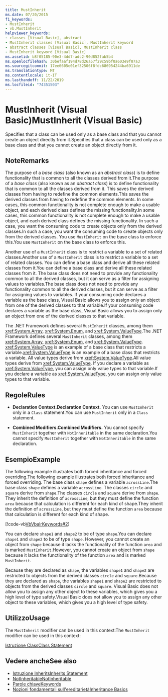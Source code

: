 ```yaml
---
title: MustInherit
ms.date: 07/20/2015
f1_keywords:
- MustInherit
- vb.MustInherit
helpviewer_keywords:
- classes [Visual Basic], abstract
- MustInherit classes [Visual Basic], MustInherit keyword
- abstract classes [Visual Basic], MustInherit class
- MustInherit keyword [Visual Basic]
ms.assetid: b8f05185-90e3-4dd7-adc2-90d852fab5b4
ms.openlocfilehash: 30befaaf194d78d26a57f29c59bf0a603e9f07a3
ms.sourcegitcommit: 17ee6605e01ef32506f8fdc686954244ba6911de
ms.translationtype: MT
ms.contentlocale: it-IT
ms.lasthandoff: 11/22/2019
ms.locfileid: "74351503"
---
```

# <a name="mustinherit-visual-basic"></a><span data-ttu-id="c08b0-102">MustInherit (Visual Basic)</span><span class="sxs-lookup"><span data-stu-id="c08b0-102">MustInherit (Visual Basic)</span></span>
<span data-ttu-id="c08b0-103">Specifies that a class can be used only as a base class and that you cannot create an object directly from it.</span><span class="sxs-lookup"><span data-stu-id="c08b0-103">Specifies that a class can be used only as a base class and that you cannot create an object directly from it.</span></span>  
  
## <a name="remarks"></a><span data-ttu-id="c08b0-104">Note</span><span class="sxs-lookup"><span data-stu-id="c08b0-104">Remarks</span></span>  
 <span data-ttu-id="c08b0-105">The purpose of a *base class* (also known as an *abstract class*) is to define functionality that is common to all the classes derived from it.</span><span class="sxs-lookup"><span data-stu-id="c08b0-105">The purpose of a *base class* (also known as an *abstract class*) is to define functionality that is common to all the classes derived from it.</span></span> <span data-ttu-id="c08b0-106">This saves the derived classes from having to redefine the common elements.</span><span class="sxs-lookup"><span data-stu-id="c08b0-106">This saves the derived classes from having to redefine the common elements.</span></span> <span data-ttu-id="c08b0-107">In some cases, this common functionality is not complete enough to make a usable object, and each derived class defines the missing functionality.</span><span class="sxs-lookup"><span data-stu-id="c08b0-107">In some cases, this common functionality is not complete enough to make a usable object, and each derived class defines the missing functionality.</span></span> <span data-ttu-id="c08b0-108">In such a case, you want the consuming code to create objects only from the derived classes.</span><span class="sxs-lookup"><span data-stu-id="c08b0-108">In such a case, you want the consuming code to create objects only from the derived classes.</span></span> <span data-ttu-id="c08b0-109">You use `MustInherit` on the base class to enforce this.</span><span class="sxs-lookup"><span data-stu-id="c08b0-109">You use `MustInherit` on the base class to enforce this.</span></span>  
  
 <span data-ttu-id="c08b0-110">Another use of a `MustInherit` class is to restrict a variable to a set of related classes.</span><span class="sxs-lookup"><span data-stu-id="c08b0-110">Another use of a `MustInherit` class is to restrict a variable to a set of related classes.</span></span> <span data-ttu-id="c08b0-111">You can define a base class and derive all these related classes from it.</span><span class="sxs-lookup"><span data-stu-id="c08b0-111">You can define a base class and derive all these related classes from it.</span></span> <span data-ttu-id="c08b0-112">The base class does not need to provide any functionality common to all the derived classes, but it can serve as a filter for assigning values to variables.</span><span class="sxs-lookup"><span data-stu-id="c08b0-112">The base class does not need to provide any functionality common to all the derived classes, but it can serve as a filter for assigning values to variables.</span></span> <span data-ttu-id="c08b0-113">If your consuming code declares a variable as the base class, Visual Basic allows you to assign only an object from one of the derived classes to that variable.</span><span class="sxs-lookup"><span data-stu-id="c08b0-113">If your consuming code declares a variable as the base class, Visual Basic allows you to assign only an object from one of the derived classes to that variable.</span></span>  
  
 <span data-ttu-id="c08b0-114">The .NET Framework defines several `MustInherit` classes, among them <xref:System.Array>, <xref:System.Enum>, and <xref:System.ValueType>.</span><span class="sxs-lookup"><span data-stu-id="c08b0-114">The .NET Framework defines several `MustInherit` classes, among them <xref:System.Array>, <xref:System.Enum>, and <xref:System.ValueType>.</span></span> <span data-ttu-id="c08b0-115"><xref:System.ValueType> is an example of a base class that restricts a variable.</span><span class="sxs-lookup"><span data-stu-id="c08b0-115"><xref:System.ValueType> is an example of a base class that restricts a variable.</span></span> <span data-ttu-id="c08b0-116">All value types derive from <xref:System.ValueType>.</span><span class="sxs-lookup"><span data-stu-id="c08b0-116">All value types derive from <xref:System.ValueType>.</span></span> <span data-ttu-id="c08b0-117">If you declare a variable as <xref:System.ValueType>, you can assign only value types to that variable.</span><span class="sxs-lookup"><span data-stu-id="c08b0-117">If you declare a variable as <xref:System.ValueType>, you can assign only value types to that variable.</span></span>  
  
## <a name="rules"></a><span data-ttu-id="c08b0-118">Regole</span><span class="sxs-lookup"><span data-stu-id="c08b0-118">Rules</span></span>  
  
- <span data-ttu-id="c08b0-119">**Declaration Context.**</span><span class="sxs-lookup"><span data-stu-id="c08b0-119">**Declaration Context.**</span></span> <span data-ttu-id="c08b0-120">You can use `MustInherit` only in a `Class` statement.</span><span class="sxs-lookup"><span data-stu-id="c08b0-120">You can use `MustInherit` only in a `Class` statement.</span></span>  
  
- <span data-ttu-id="c08b0-121">**Combined Modifiers.**</span><span class="sxs-lookup"><span data-stu-id="c08b0-121">**Combined Modifiers.**</span></span> <span data-ttu-id="c08b0-122">You cannot specify `MustInherit` together with `NotInheritable` in the same declaration.</span><span class="sxs-lookup"><span data-stu-id="c08b0-122">You cannot specify `MustInherit` together with `NotInheritable` in the same declaration.</span></span>  
  
## <a name="example"></a><span data-ttu-id="c08b0-123">Esempio</span><span class="sxs-lookup"><span data-stu-id="c08b0-123">Example</span></span>  
 <span data-ttu-id="c08b0-124">The following example illustrates both forced inheritance and forced overriding.</span><span class="sxs-lookup"><span data-stu-id="c08b0-124">The following example illustrates both forced inheritance and forced overriding.</span></span> <span data-ttu-id="c08b0-125">The base class `shape` defines a variable `acrossLine`.</span><span class="sxs-lookup"><span data-stu-id="c08b0-125">The base class `shape` defines a variable `acrossLine`.</span></span> <span data-ttu-id="c08b0-126">The classes `circle` and `square` derive from `shape`.</span><span class="sxs-lookup"><span data-stu-id="c08b0-126">The classes `circle` and `square` derive from `shape`.</span></span> <span data-ttu-id="c08b0-127">They inherit the definition of `acrossLine`, but they must define the function `area` because that calculation is different for each kind of shape.</span><span class="sxs-lookup"><span data-stu-id="c08b0-127">They inherit the definition of `acrossLine`, but they must define the function `area` because that calculation is different for each kind of shape.</span></span>  
  
 [!code-vb[VbVbalrKeywords#2](~/samples/snippets/visualbasic/VS_Snippets_VBCSharp/VbVbalrKeywords/VB/Class1.vb#2)]  
  
 <span data-ttu-id="c08b0-128">You can declare `shape1` and `shape2` to be of type `shape`.</span><span class="sxs-lookup"><span data-stu-id="c08b0-128">You can declare `shape1` and `shape2` to be of type `shape`.</span></span> <span data-ttu-id="c08b0-129">However, you cannot create an object from `shape` because it lacks the functionality of the function `area` and is marked `MustInherit`.</span><span class="sxs-lookup"><span data-stu-id="c08b0-129">However, you cannot create an object from `shape` because it lacks the functionality of the function `area` and is marked `MustInherit`.</span></span>  
  
 <span data-ttu-id="c08b0-130">Because they are declared as `shape`, the variables `shape1` and `shape2` are restricted to objects from the derived classes `circle` and `square`.</span><span class="sxs-lookup"><span data-stu-id="c08b0-130">Because they are declared as `shape`, the variables `shape1` and `shape2` are restricted to objects from the derived classes `circle` and `square`.</span></span> <span data-ttu-id="c08b0-131">Visual Basic does not allow you to assign any other object to these variables, which gives you a high level of type safety.</span><span class="sxs-lookup"><span data-stu-id="c08b0-131">Visual Basic does not allow you to assign any other object to these variables, which gives you a high level of type safety.</span></span>  
  
## <a name="usage"></a><span data-ttu-id="c08b0-132">Utilizzo</span><span class="sxs-lookup"><span data-stu-id="c08b0-132">Usage</span></span>  
 <span data-ttu-id="c08b0-133">The `MustInherit` modifier can be used in this context:</span><span class="sxs-lookup"><span data-stu-id="c08b0-133">The `MustInherit` modifier can be used in this context:</span></span>  
  
 [<span data-ttu-id="c08b0-134">Istruzione Class</span><span class="sxs-lookup"><span data-stu-id="c08b0-134">Class Statement</span></span>](../../../visual-basic/language-reference/statements/class-statement.md)  
  
## <a name="see-also"></a><span data-ttu-id="c08b0-135">Vedere anche</span><span class="sxs-lookup"><span data-stu-id="c08b0-135">See also</span></span>

- [<span data-ttu-id="c08b0-136">Istruzione Inherits</span><span class="sxs-lookup"><span data-stu-id="c08b0-136">Inherits Statement</span></span>](../../../visual-basic/language-reference/statements/inherits-statement.md)
- [<span data-ttu-id="c08b0-137">NotInheritable</span><span class="sxs-lookup"><span data-stu-id="c08b0-137">NotInheritable</span></span>](../../../visual-basic/language-reference/modifiers/notinheritable.md)
- [<span data-ttu-id="c08b0-138">Parole chiave</span><span class="sxs-lookup"><span data-stu-id="c08b0-138">Keywords</span></span>](../../../visual-basic/language-reference/keywords/index.md)
- [<span data-ttu-id="c08b0-139">Nozioni fondamentali sull'ereditarietà</span><span class="sxs-lookup"><span data-stu-id="c08b0-139">Inheritance Basics</span></span>](../../../visual-basic/programming-guide/language-features/objects-and-classes/inheritance-basics.md)
